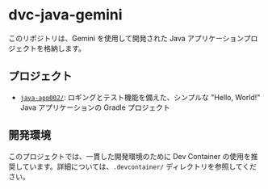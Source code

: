 # dvc-java-gemini

このリポジトリは、Gemini を使用して開発された Java アプリケーションプロジェクトを格納します。

## プロジェクト

- [`java-app002/`](./java-app002/): ロギングとテスト機能を備えた、シンプルな "Hello, World!" Java アプリケーションの Gradle プロジェクト

## 開発環境

このプロジェクトでは、一貫した開発環境のために Dev Container の使用を推奨しています。詳細については、`.devcontainer/` ディレクトリを参照してください。
